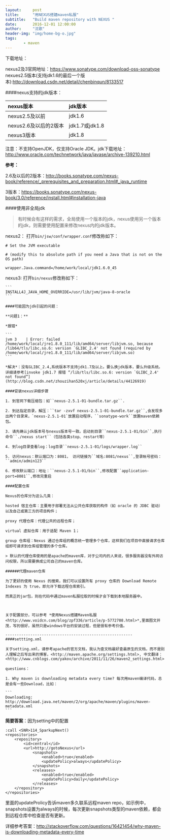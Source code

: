 ```yaml
---
layout:     post
title:      "用NEXUS搭建maven私服"
subtitle:   "Build maven repository with NEXUS "
date:       2016-12-01 12:00:00
author:     "沈歌"
header-img: "img/home-bg-o.jpg"
tags:
        - maven
---
```




下载地址：

nexus2及3官网地址：<https://www.sonatype.com/download-oss-sonatype>
nexues2.5版本(支持jdk1.6的最后一个版本):<http://download.csdn.net/detail/chenbinqun/8133517>

####nexus支持的jdk版本：

| nexus版本 | jdk版本|
|:-------|:---------| 
| nexus2.5及以前 | jdk1.6  |
| nexus2.6及以后的2版本| jdk1.7或jdk1.8|
| nexus3版本| jdk1.8|

注意：不支持OpenJDK，仅支持Oracle JDK。jdk下载地址：<http://www.oracle.com/technetwork/java/javase/archive-139210.html>

**参考：**

2.6及以后的2版本：<http://books.sonatype.com/nexus-book/reference/_prerequisites_and_preparation.html#_java_runtime>

3版本：<https://books.sonatype.com/nexus-book/3.0/reference/install.html#installation-java>

####使用非全局jdk

> 有时候会有这样的需求，全局使用一个版本的jdk，nexus使用另一个版本的jdk，则需要使用配置来修改nexus内的jdk版本。

nexus2：
打开``bin/jsw/conf/wrapper.conf``修改称如下：

```
# Set the JVM executable 

# (modify this to absolute path if you need a Java that is not on the OS path)

wrapper.Java.command=/home/work/local/jdk1.6.0_45

```

nexus3:
    打开``bin/nexus``修改称如下：

    ```
    INSTALL4J_JAVA_HOME_OVERRIDE=/usr/lib/jvm/java-8-oracle
    ```
    
    ####可能因为jdk引起的问题：

    **问题1：**

    *报错* 

    ```
    jvm 3    | Error: failed /home/work/local/jre1.8.0_111/lib/amd64/server/libjvm.so, because /lib64/tls/libc.so.6: version `GLIBC_2.4' not found (required by /home/work/local/jre1.8.0_111/lib/amd64/server/libjvm.so)
    ```

    *解决*：没有GLIBC_2.4,系统版本不支持jdk1.7及以上。要么换jdk版本，要么升级系统。详细请参考[invoke jdk1.7 报错 “/lib/tls/libc.so.6: version `GLIBC_2.4' not found”](http://blog.csdn.net/zhouzihan520xj/article/details/44126919)
    
    ####安装nexus详细步骤
    
    1. 到官网下载压缩包：如``nexus-2.5.1-01-bundle.tar.gz``.
    
    2. 到达指定目录，解压：``tar -zxvf nexus-2.5.1-01-bundle.tar.gz``,会发现多出两个目录来，`nexus-2.5.1-01`放置启动程序，``sonatype-work``放置maven依赖包。
    
    3. 请先确认jdk版本号与nexus版本号一致。启动到目录``nexus-2.5.1-01/bin``,执行命令``./nexus start``（包括各类stop、restart等）
    
    4. 到log目录查看log：log目录``nexus-2.5.1-01/logs/wrapper.log``
    
    5. 访问nexus：默认端口为：8081， 访问链接为``域名:8081/nexus``,登录帐号密码：``admin/admin123``
    
    6. 修改默认端口：地址：``nexus-2.5.1-01/bin``,修改配置``application-port=8081``,修改完重启
    
    ####配置仓库
    
    Nexus的仓库分为这么几类：
    
    hosted 宿主仓库：主要用于部署无法从公共仓库获取的构件（如 oracle 的 JDBC 驱动）以及自己或第三方的项目构件；
    
    proxy 代理仓库：代理公共的远程仓库；
    
    virtual 虚拟仓库：用于适配 Maven 1；
    
    group 仓库组：Nexus 通过仓库组的概念统一管理多个仓库，这样我们在项目中直接请求仓库组即可请求到仓库组管理的多个仓库。
    
    > 默认的代理仓库使用的是apache的maven库，对于公司内的人来说，很多服务器没有外网访问权限，所以需要换成公司自己的maven仓库。
    
    ######代理maven仓库
    
    为了更好的使用 Nexus 的搜索，我们可以设置所有 proxy 仓库的 Download Remote Indexes 为 true，即允许下载远程仓库索引。
    
    而真正的jar包，则在代码中通过maven私服拉取的时候才会下载到本地服务器中。
    
    
    
    关于配置部分，可以参考 *使用Nexus搭建Maven私服<http://www.voidcn.com/blog/zpf336/article/p-5772708.html>*,里面图文并茂，写的很好，虽然只是windows平台的安装过程，但是很有参考价值。
    
    --------------------------------------------------------
    ####settting.xml
    
    关于setting.xml，请参考apache的官方文档，我认为查文档最好查最原生的文档，而不是别人理解之后写出来的博客，<http://maven.apache.org/settings.html>, 中文翻译：<http://www.cnblogs.com/yakov/archive/2011/11/26/maven2_settings.html>
    
    questions：
    
    1. Why maven is downloading metadata every time? 每次用maven编译代码，总是会有一些Download，比如：
    
    ```
    Downloading:  http://download.java.net/maven/2/org/apache/maven/plugins/maven-metadata.xml
    ```

**简要答案**：因为setting中的配置

```
:call <SNR>114_SparkupNext()
<repositories>
    <repository>
        <id>central</id>
        <url>http://gotoNexus</url>
            <snapshots>
                <enabled>true</enabled>
                <updatePolicy>always</updatePolicy>
            </snapshots>
            <releases>
                <enabled>true</enabled>
                <updatePolicy>daily</updatePolicy>
            </releases>
    </repository>
</repositories>
```

里面的updateProlicy告诉maven多久联系远程maven repo，如示例中，snapshots设置为always的时候，每次更新snapshots类型的maven依赖，都会到远程仓库中检查是否有更新。

详细参考答案：<http://stackoverflow.com/questions/16421454/why-maven-is-downloading-metadata-every-time>
